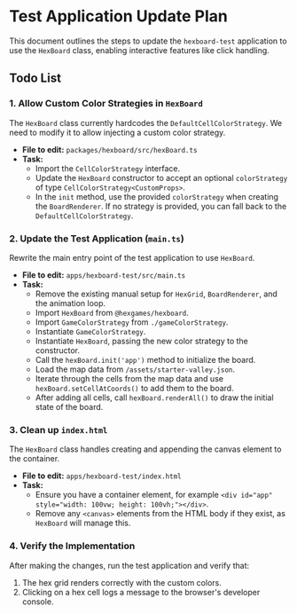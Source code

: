 # Test Application Update Plan

This document outlines the steps to update the `hexboard-test` application to
use the `HexBoard` class, enabling interactive features like click handling.

## Todo List

### 1. Allow Custom Color Strategies in `HexBoard`

The `HexBoard` class currently hardcodes the `DefaultCellColorStrategy`. We need
to modify it to allow injecting a custom color strategy.

- **File to edit:** `packages/hexboard/src/hexBoard.ts`
- **Task:**
  - Import the `CellColorStrategy` interface.
  - Update the `HexBoard` constructor to accept an optional `colorStrategy` of
    type `CellColorStrategy<CustomProps>`.
  - In the `init` method, use the provided `colorStrategy` when creating the
    `BoardRenderer`. If no strategy is provided, you can fall back to the
    `DefaultCellColorStrategy`.

### 2. Update the Test Application (`main.ts`)

Rewrite the main entry point of the test application to use `HexBoard`.

- **File to edit:** `apps/hexboard-test/src/main.ts`
- **Task:**
  - Remove the existing manual setup for `HexGrid`, `BoardRenderer`, and the
    animation loop.
  - Import `HexBoard` from `@hexgames/hexboard`.
  - Import `GameColorStrategy` from `./gameColorStrategy`.
  - Instantiate `GameColorStrategy`.
  - Instantiate `HexBoard`, passing the new color strategy to the constructor.
  - Call the `hexBoard.init('app')` method to initialize the board.
  - Load the map data from `/assets/starter-valley.json`.
  - Iterate through the cells from the map data and use
    `hexBoard.setCellAtCoords()` to add them to the board.
  - After adding all cells, call `hexBoard.renderAll()` to draw the initial
    state of the board.

### 3. Clean up `index.html`

The `HexBoard` class handles creating and appending the canvas element to the
container.

- **File to edit:** `apps/hexboard-test/index.html`
- **Task:**
  - Ensure you have a container element, for example
    `<div id="app" style="width: 100vw; height: 100vh;"></div>`.
  - Remove any `<canvas>` elements from the HTML body if they exist, as
    `HexBoard` will manage this.

### 4. Verify the Implementation

After making the changes, run the test application and verify that:

1. The hex grid renders correctly with the custom colors.
2. Clicking on a hex cell logs a message to the browser's developer console.
